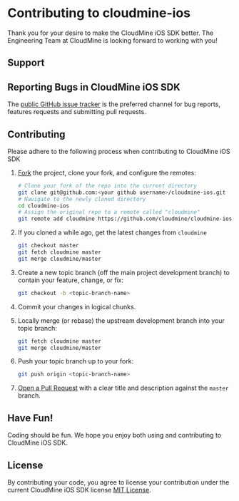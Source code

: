 # Contributing to cloudmine-ios

Thank you for your desire to make the CloudMine iOS SDK better.  The Engineering Team at CloudMine
is looking forward to working with you!

## Support


## Reporting Bugs in CloudMine iOS SDK

The [public GitHub issue tracker](https://github.com/cloudmine/cloudmine-ios/issues) is
the preferred channel for bug reports, features requests and submitting pull requests.


## Contributing

Please adhere to the following process when contributing to CloudMine iOS SDK

1. [Fork](https://help.github.com/fork-a-repo/) the project, clone your fork,
   and configure the remotes:

   ```bash
   # Clone your fork of the repo into the current directory
   git clone git@github.com:<your github username>/cloudmine-ios.git
   # Navigate to the newly cloned directory
   cd cloudmine-ios
   # Assign the original repo to a remote called "cloudmine"
   git remote add cloudmine https://github.com/cloudmine/cloudmine-ios.git
   ```

2. If you cloned a while ago, get the latest changes from `cloudmine`

   ```bash
   git checkout master
   git fetch cloudmine master
   git merge cloudmine/master
   ```

3. Create a new topic branch (off the main project development branch) to
   contain your feature, change, or fix:

   ```bash
   git checkout -b <topic-branch-name>
   ```

4. Commit your changes in logical chunks.

5. Locally merge (or rebase) the upstream development branch into your topic branch:

   ```bash
   git fetch cloudmine master
   git merge cloudmine/master
   ```

6. Push your topic branch up to your fork:

   ```bash
   git push origin <topic-branch-name>
   ```

7. [Open a Pull Request](https://help.github.com/articles/using-pull-requests/)
    with a clear title and description against the `master` branch.


## Have Fun!

Coding should be fun.  We hope you enjoy both using and contributing to CloudMine iOS SDK.


## License

By contributing your code, you agree to license your contribution under the
current CloudMine iOS SDK license [MIT License](LICENSE).

